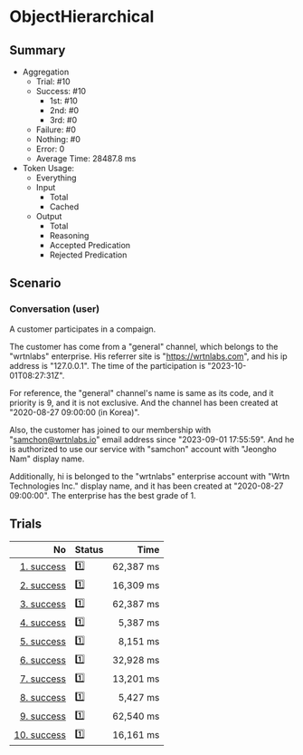 # ObjectHierarchical
## Summary
  - Aggregation
    - Trial: #10
    - Success: #10
      - 1st: #10
      - 2nd: #0
      - 3rd: #0
    - Failure: #0
    - Nothing: #0
    - Error: 0
    - Average Time: 28487.8 ms
  - Token Usage:
    - Everything
    - Input
      - Total
      - Cached
    - Output
      - Total
      - Reasoning
      - Accepted Predication
      - Rejected Predication

## Scenario
### Conversation (user)
A customer participates in a compaign.

The customer has come from a "general" channel,
which belongs to the "wrtnlabs" enterprise.
His referrer site is "https://wrtnlabs.com",
and his ip address is "127.0.0.1".
The time of the participation is "2023-10-01T08:27:31Z".

For reference, the "general" channel's name is same as its code,
and it priority is 9, and it is not exclusive. And the channel
has been created at "2020-08-27 09:00:00 (in Korea)".

Also, the customer has joined to our membership with
"samchon@wrtnlabs.io" email address since "2023-09-01 17:55:59".
And he is authorized to use our service with "samchon" account
with "Jeongho Nam" display name.

Additionally, hi is belonged to the "wrtnlabs" enterprise account
with "Wrtn Technologies Inc." display name, and it has been created at
"2020-08-27 09:00:00". The enterprise has the best grade of 1.

## Trials
No | Status | Time
---:|:-------|------:
[1. success](./trials/1.success.json) | 1️⃣ | 62,387 ms
[2. success](./trials/2.success.json) | 1️⃣ | 16,309 ms
[3. success](./trials/3.success.json) | 1️⃣ | 62,387 ms
[4. success](./trials/4.success.json) | 1️⃣ | 5,387 ms
[5. success](./trials/5.success.json) | 1️⃣ | 8,151 ms
[6. success](./trials/6.success.json) | 1️⃣ | 32,928 ms
[7. success](./trials/7.success.json) | 1️⃣ | 13,201 ms
[8. success](./trials/8.success.json) | 1️⃣ | 5,427 ms
[9. success](./trials/9.success.json) | 1️⃣ | 62,540 ms
[10. success](./trials/10.success.json) | 1️⃣ | 16,161 ms